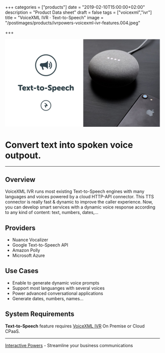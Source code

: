 +++
categories = ["products"]
date = "2019-02-10T15:00:00+02:00"
description = "Product Data sheet"
draft = false
tags = ["voicexml","ivr"]
title = "VoiceXML IVR · Text-to-Speech"
image = "/postimages/products/ivrpowers-voicexml-ivr-features.004.jpeg"

+++

![VoiceXML IVR Text-to-Speech](/postimages/products/ivrpowers-voicexml-ivr-features.005.jpeg)

#	Convert text into spoken voice outpout.
---

## Overview

VoiceXML IVR runs most existing Text-to-Speech engines with many languages and voices powered by a cloud HTTP-API connector. This TTS connector is really fast & dynamic to improve the caller experience. Now, you can develop smart services with a dynamic voice response according to any kind of content: text, numbers, dates,…

## Providers

* Nuance Vocalizer
* Google Text-to-Speech API
* Amazon Polly
* Microsoft Azure

## Use Cases

* Enable to generate dynamic voice prompts
* Support most languanges with several voices
* Power advanced conversational applications
* Generate dates, numbers, names...
	
## System Requirements

**Text-to-Speech** feature requires [VoiceXML IVR](http://blog.ivrpowers.com/post/products/voicexml-ivr/) On Premise or Cloud CPaaS.

---
[Interactive Powers](http://www.ivrpowers.com/) - Streamline your business communications


